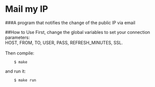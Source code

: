 # Mail my IP
###A program that notifies the change of the public IP via email

##How to Use
First, change the global variables to set your connection parameters:<br> HOST, FROM, TO, USER, PASS, REFRESH_MINUTES, SSL. <br><br>
Then compile:

		$ make
		
and run it:

		$ make run

